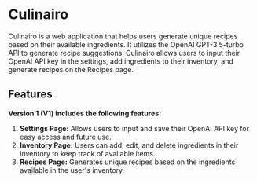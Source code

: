 # Culinairo

Culinairo is a web application that helps users generate unique recipes based on their available ingredients. It utilizes the OpenAI GPT-3.5-turbo API to generate recipe suggestions. Culinairo allows users to input their OpenAI API key in the settings, add ingredients to their inventory, and generate recipes on the Recipes page.

## Features

**Version 1 (V1) includes the following features:**

1. **Settings Page:** Allows users to input and save their OpenAI API key for easy access and future use.
2. **Inventory Page:** Users can add, edit, and delete ingredients in their inventory to keep track of available items.
3. **Recipes Page:** Generates unique recipes based on the ingredients available in the user's inventory.
